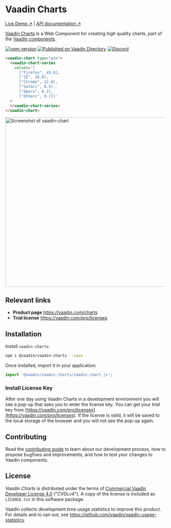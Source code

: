 # Vaadin Charts

[Live Demo ↗](https://vaadin.com/components/vaadin-charts/examples)
|
[API documentation ↗](https://vaadin.com/components/vaadin-charts/html-api)

[Vaadin Charts](https://vaadin.com/components/vaadin-charts) is a Web Component for creating high quality charts, part of the [Vaadin components](https://vaadin.com/components).

[![npm version](https://badgen.net/npm/v/@vaadin/vaadin-charts)](https://www.npmjs.com/package/@vaadin/vaadin-charts)
[![Published on Vaadin Directory](https://img.shields.io/badge/Vaadin%20Directory-published-00b4f0.svg)](https://vaadin.com/directory/component/vaadinvaadin-element)
[![Discord](https://img.shields.io/discord/732335336448852018?label=discord)](https://discord.gg/PHmkCKC)

```html
<vaadin-chart type="pie">
  <vaadin-chart-series
    values='[
      ["Firefox", 45.0],
      ["IE", 26.8],
      ["Chrome", 12.8],
      ["Safari", 8.5],
      ["Opera", 6.2],
      ["Others", 0.7]]'
  >
  </vaadin-chart-series>
</vaadin-chart>
```

[<img src="https://raw.githubusercontent.com/vaadin/vaadin-charts/master/screenshot.png" width="530" alt="Screenshot of vaadin-chart">](https://vaadin.com/components/vaadin-chart)

## Relevant links

- **Product page** https://vaadin.com/charts
- **Trial license** https://vaadin.com/pro/licenses

## Installation

Install `vaadin-charts`:

```sh
npm i @vaadin/vaadin-charts --save
```

Once installed, import it in your application:

```js
import '@vaadin/vaadin-charts/vaadin-chart.js';
```

### Install License Key

After one day using Vaadin Charts in a development environment you will see a pop-up that asks you to enter the license key.
You can get your trial key from [https://vaadin.com/pro/licenses](https://vaadin.com/pro/licenses).
If the license is valid, it will be saved to the local storage of the browser and you will not see the pop-up again.

## Contributing

Read the [contributing guide](https://vaadin.com/docs/latest/guide/contributing/overview) to learn about our development process, how to propose bugfixes and improvements, and how to test your changes to Vaadin components.

## License

_Vaadin Charts_ is distributed under the terms of
[Commercial Vaadin Developer License 4.0](https://vaadin.com/license/cvdl-4.0) ("CVDLv4"). A copy of the license is included as `LICENSE.txt` in this software package.

Vaadin collects development time usage statistics to improve this product. For details and to opt-out, see https://github.com/vaadin/vaadin-usage-statistics.
